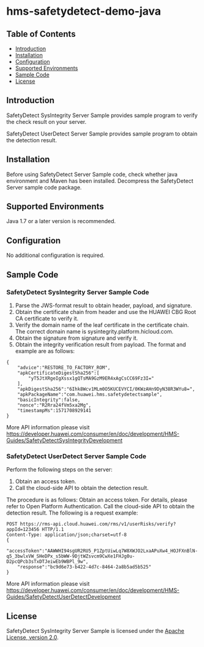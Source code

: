 # hms-safetydetect-demo-java
## Table of Contents

- [Introduction](https://github.com/HMS-Core/hms-safetydetect-demo-java/blob/master/README.md#introduction)
- [Installation](https://github.com/HMS-Core/hms-safetydetect-demo-java/blob/master/README.md#installation)
- [Configuration](https://github.com/HMS-Core/hms-safetydetect-demo-java/blob/master/README.md#configuration)
- [Supported Environments](https://github.com/HMS-Core/hms-safetydetect-demo-java/blob/master/README.md#supported-environments)
- [Sample Code](https://github.com/HMS-Core/hms-safetydetect-demo-java/blob/master/README.md#sample-code)
- [License](https://github.com/HMS-Core/hms-safetydetect-demo-java/blob/master/README.md#license)

## Introduction

SafetyDetect SysIntegrity Server Sample provides sample program to verify the check result on your server.

 SafetyDetect UserDetect Server Sample provides sample program to obtain the detection result. 

## Installation

Before using SafetyDetect Server Sample code, check whether java environment and Maven has been installed. Decompress the SafetyDetect Server sample code package.

## Supported Environments

Java 1.7 or a later version is recommended.

## Configuration

No additional configuration is required.

## Sample Code

### SafetyDetect SysIntegrity Server Sample Code

1. Parse the JWS-format result to obtain header, payload, and signature.
2. Obtain the certificate chain from header and use the HUAWEI CBG Root CA certificate to verify it.
3. Verify the domain name of the leaf certificate in the certificate chain. The correct domain name is sysintegrity.platform.hicloud.com.
4. Obtain the signature from signature and verify it.
5. Obtain the integrity verification result from payload. The format and example are as follows:

```
{
    "advice":"RESTORE_TO_FACTORY_ROM",
    "apkCertificateDigestSha256":[
        "yT5JtXRgeIgXssx1gQTsMA9GzM9ER4xAgCsCC69Fz3I="
    ],
    "apkDigestSha256":"6Ihk8Wcv1MLm0O5KUCEVYCI/0KWzAHn9DyN38R3WYu8=",
    "apkPackageName":"com.huawei.hms.safetydetectsample",
    "basicIntegrity":false,
    "nonce":"R2Rra24fVm5xa2Mg",
    "timestampMs":1571708929141
}
```

More API information please visit  https://developer.huawei.com/consumer/en/doc/development/HMS-Guides/SafetyDetectSysIntegrityDevelopment 

###  SafetyDetect UserDetect Server Sample Code

Perform the following steps on the server:

1. Obtain an access token.
2. Call the cloud-side API to obtain the detection result.

The procedure is as follows: Obtain an access token. For details, please refer to Open Platform Authentication. Call the cloud-side API to obtain the detection result. The following is a request example:

```
POST https://rms-api.cloud.huawei.com/rms/v1/userRisks/verify?appId=123456 HTTP/1.1
Content-Type: application/json;charset=utf-8
{
    "accessToken":"AAWWHI94sgUR2RU5_P1ZptUiwLq7W8XWJO2LxaAPuXw4_HOJFXnBlN-q5_3bwlxVW_SHeDPx_s5bWW-9DjtWZsvcm9CwXe1FHJg0u-D2pcQPcb3sTxDTJeiwEb9WBPl_9w",
    "response":"bc9d6e73-b422-4d7c-8464-2a8b5ad5b525"
}
```

More API information please visit  https://developer.huawei.com/consumer/en/doc/development/HMS-Guides/SafetyDetectUserDetectDevelopment 

## License

SafetyDetect SysIntegrity Server Sample is licensed under the [Apache License, version 2.0](http://www.apache.org/licenses/LICENSE-2.0).
